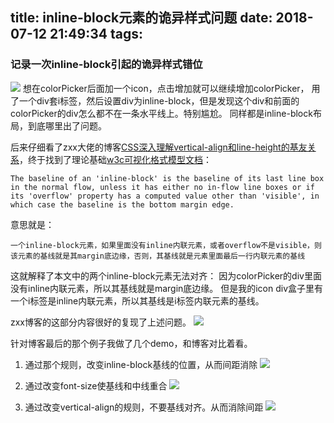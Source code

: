 title: inline-block元素的诡异样式问题
date: 2018-07-12 21:49:34
tags:
---
### 记录一次inline-block引起的诡异样式错位
![](cssp.PNG)
想在colorPicker后面加一个icon，点击增加就可以继续增加colorPicker，
用了一个div套i标签，然后设置div为inline-block，但是发现这个div和前面的colorPicker的div怎么都不在一条水平线上。特别尴尬。
同样都是inline-block布局，到底哪里出了问题。

<!--more-->

后来仔细看了zxx大佬的博客[CSS深入理解vertical-align和line-height的基友关系](https://www.zhangxinxu.com/wordpress/2015/08/css-deep-understand-vertical-align-and-line-height/)，终于找到了理论基础[w3c可视化格式模型文档](https://www.w3.org/TR/CSS21/visudet.html#propdef-vertical-align)：
```
The baseline of an 'inline-block' is the baseline of its last line box in the normal flow, unless it has either no in-flow line boxes or if its 'overflow' property has a computed value other than 'visible', in which case the baseline is the bottom margin edge.
```
意思就是：
```
一个inline-block元素，如果里面没有inline内联元素，或者overflow不是visible，则该元素的基线就是其margin底边缘，否则，其基线就是元素里面最后一行内联元素的基线
```
这就解释了本文中的两个inline-block元素无法对齐：
因为colorPicker的div里面没有inline内联元素，所以其基线就是margin底边缘。
但是我的icon div盒子里有一个i标签是inline内联元素，所以其基线是i标签内联元素的基线。

zxx博客的这部分内容很好的复现了上述问题。
![](exa.png)

针对博客最后的那个例子我做了几个demo，和博客对比着看。

1. 通过那个规则，改变inline-block基线的位置，从而间距消除
![](a.gif)

2. 通过改变font-size使基线和中线重合
![](b.gif)

3. 通过改变vertical-align的规则，不要基线对齐。从而消除间距
![](c.gif)